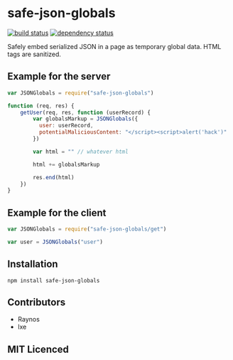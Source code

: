 # safe-json-globals

[![build status][1]][2] [![dependency status][3]][4]

<!-- [![browser support][5]][6] -->

Safely embed serialized JSON in a page as temporary global data. HTML tags are sanitized.

## Example for the server

```js
var JSONGlobals = require("safe-json-globals")

function (req, res) {
    getUser(req, res, function (userRecord) {
        var globalsMarkup = JSONGlobals({
          user: userRecord,
          potentialMaliciousContent: "</script><script>alert('hack')"
        })

        var html = "" // whatever html

        html += globalsMarkup

        res.end(html)
    })
}
```

## Example for the client

```js
var JSONGlobals = require("safe-json-globals/get")

var user = JSONGlobals("user")
```

## Installation

`npm install safe-json-globals`

## Contributors

 - Raynos
 - lxe

## MIT Licenced

  [1]: https://secure.travis-ci.org/lxe/safe-json-globals.png
  [2]: https://travis-ci.org/lxe/safe-json-globals
  [3]: https://david-dm.org/lxe/safe-json-globals.png
  [4]: https://david-dm.org/lxe/safe-json-globals
  [5]: https://ci.testling.com/lxe/safe-json-globals.png
  [6]: https://ci.testling.com/lxe/safe-json-globals

